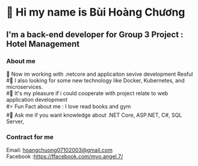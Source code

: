 # 👋 Hi my name is Bùi Hoàng Chương
## I'm a back-end developer for Group 3 Project : Hotel Management
### About me
🔭 Now im working with .netcore and applicaiton sevive development Resful  
#🌱 I also looking for some new technology like Docker, Kubernetes, and microservices.  
#👯 It's my pleasure if i could cooperate with project relate to web application development  
#⚡ Fun Fact about me : I love read books and gym  
#💬 Ask me if you want knowledge about .NET Core, ASP.NET, C#, SQL Server,  
### Contract for me   
Email: hoangchuong07102003@gmail.com  
Facebook :https://ffacebook.com/myo.angel.7/
